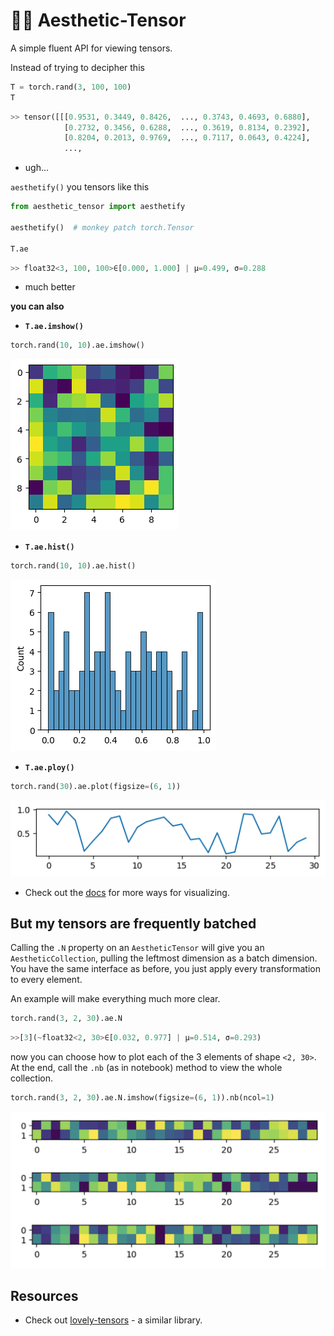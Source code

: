 # 👨‍🎨 Aesthetic-Tensor

A simple fluent API for viewing tensors.

Instead of trying to decipher this

```py
T = torch.rand(3, 100, 100)
T
```

```py
>> tensor([[[0.9531, 0.3449, 0.8426,  ..., 0.3743, 0.4693, 0.6880],
            [0.2732, 0.3456, 0.6288,  ..., 0.3619, 0.8134, 0.2392],
            [0.8204, 0.2013, 0.9769,  ..., 0.7117, 0.0643, 0.4224],
            ...,
```

- ugh...

`aesthetify()` you tensors like this

```py
from aesthetic_tensor import aesthetify

aesthetify()  # monkey patch torch.Tensor

T.ae
```

```py
>> float32<3, 100, 100>∈[0.000, 1.000] | μ=0.499, σ=0.288
```

- much better

**you can also**

- **`T.ae.imshow()`**

```py
torch.rand(10, 10).ae.imshow()
```

![Random imshow](./assets/random-imshow.png)

- **`T.ae.hist()`**

```py
torch.rand(10, 10).ae.hist()
```

![Random hist](./assets/random-hist.png)

- **`T.ae.ploy()`**

```py
torch.rand(30).ae.plot(figsize=(6, 1))
```

![Random hist](./assets/random-plot.png)

- Check out the [docs](#) for more ways for visualizing.

## But my tensors are frequently batched

Calling the `.N` property on an `AestheticTensor` will give you an `AestheticCollection`,
pulling the leftmost dimension as a batch dimension.
You have the same interface as before, you just apply every transformation to every element.

An example will make everything much more clear.

```py
torch.rand(3, 2, 30).ae.N
```

```py
>>[3](~float32<2, 30>∈[0.032, 0.977] | μ=0.514, σ=0.293)
```

now you can choose how to plot each of the 3 elements of shape `<2, 30>`.
At the end, call the `.nb` (as in notebook) method to view the whole collection.

```py
torch.rand(3, 2, 30).ae.N.imshow(figsize=(6, 1)).nb(ncol=1)
```

![Random batched](assets/random-batched.png)

## Resources

- Check out [lovely-tensors](https://github.com/xl0/lovely-tensors) -  a similar library.
